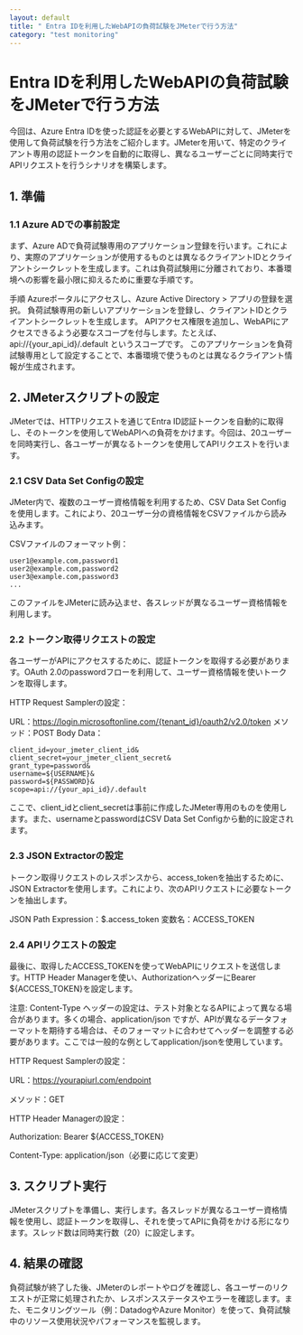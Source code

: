 ```yaml
---
layout: default
title: " Entra IDを利用したWebAPIの負荷試験をJMeterで行う方法"
category: "test monitoring"
---
```

# Entra IDを利用したWebAPIの負荷試験をJMeterで行う方法
今回は、Azure Entra IDを使った認証を必要とするWebAPIに対して、JMeterを使用して負荷試験を行う方法をご紹介します。JMeterを用いて、特定のクライアント専用の認証トークンを自動的に取得し、異なるユーザーごとに同時実行でAPIリクエストを行うシナリオを構築します。

## 1. 準備
### 1.1 Azure ADでの事前設定
まず、Azure ADで負荷試験専用のアプリケーション登録を行います。これにより、実際のアプリケーションが使用するものとは異なるクライアントIDとクライアントシークレットを生成します。これは負荷試験用に分離されており、本番環境への影響を最小限に抑えるために重要な手順です。

手順
Azureポータルにアクセスし、Azure Active Directory > アプリの登録を選択。
負荷試験専用の新しいアプリケーションを登録し、クライアントIDとクライアントシークレットを生成します。
APIアクセス権限を追加し、WebAPIにアクセスできるよう必要なスコープを付与します。たとえば、api://{your_api_id}/.default というスコープです。
このアプリケーションを負荷試験専用として設定することで、本番環境で使うものとは異なるクライアント情報が生成されます。

## 2. JMeterスクリプトの設定
JMeterでは、HTTPリクエストを通じてEntra ID認証トークンを自動的に取得し、そのトークンを使用してWebAPIへの負荷をかけます。今回は、20ユーザーを同時実行し、各ユーザーが異なるトークンを使用してAPIリクエストを行います。

### 2.1 CSV Data Set Configの設定
JMeter内で、複数のユーザー資格情報を利用するため、CSV Data Set Configを使用します。これにより、20ユーザー分の資格情報をCSVファイルから読み込みます。

CSVファイルのフォーマット例：

```csv コードをコピーする
user1@example.com,password1
user2@example.com,password2
user3@example.com,password3
...
```
このファイルをJMeterに読み込ませ、各スレッドが異なるユーザー資格情報を利用します。

### 2.2 トークン取得リクエストの設定
各ユーザーがAPIにアクセスするために、認証トークンを取得する必要があります。OAuth 2.0のpasswordフローを利用して、ユーザー資格情報を使いトークンを取得します。

HTTP Request Samplerの設定：

URL：https://login.microsoftonline.com/{tenant_id}/oauth2/v2.0/token
メソッド：POST
Body Data：
```yamlコードをコピーする
client_id=your_jmeter_client_id&
client_secret=your_jmeter_client_secret&
grant_type=password&
username=${USERNAME}&
password=${PASSWORD}&
scope=api://{your_api_id}/.default
```
ここで、client_idとclient_secretは事前に作成したJMeter専用のものを使用します。また、usernameとpasswordはCSV Data Set Configから動的に設定されます。

### 2.3 JSON Extractorの設定
トークン取得リクエストのレスポンスから、access_tokenを抽出するために、JSON Extractorを使用します。これにより、次のAPIリクエストに必要なトークンを抽出します。

JSON Path Expression：$.access_token
変数名：ACCESS_TOKEN
### 2.4 APIリクエストの設定
最後に、取得したACCESS_TOKENを使ってWebAPIにリクエストを送信します。HTTP Header Managerを使い、AuthorizationヘッダーにBearer ${ACCESS_TOKEN}を設定します。

注意: Content-Type ヘッダーの設定は、テスト対象となるAPIによって異なる場合があります。多くの場合、application/json ですが、APIが異なるデータフォーマットを期待する場合は、そのフォーマットに合わせてヘッダーを調整する必要があります。ここでは一般的な例としてapplication/jsonを使用しています。

HTTP Request Samplerの設定：

URL：https://yourapiurl.com/endpoint

メソッド：GET

HTTP Header Managerの設定：

Authorization: Bearer ${ACCESS_TOKEN}

Content-Type: application/json（必要に応じて変更）

## 3. スクリプト実行
JMeterスクリプトを準備し、実行します。各スレッドが異なるユーザー資格情報を使用し、認証トークンを取得し、それを使ってAPIに負荷をかける形になります。スレッド数は同時実行数（20）に設定します。

## 4. 結果の確認
負荷試験が終了した後、JMeterのレポートやログを確認し、各ユーザーのリクエストが正常に処理されたか、レスポンスステータスやエラーを確認します。また、モニタリングツール（例：DatadogやAzure Monitor）を使って、負荷試験中のリソース使用状況やパフォーマンスを監視します。
